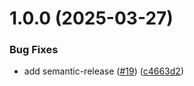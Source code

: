 # 1.0.0 (2025-03-27)


### Bug Fixes

* add semantic-release ([#19](https://github.com/VReippainen/hevy-mcp-server/issues/19)) ([c4663d2](https://github.com/VReippainen/hevy-mcp-server/commit/c4663d2f15bf79f05b332f69b0df49ba7b9a92bd))
